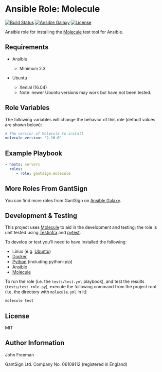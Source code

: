 Ansible Role: Molecule
======================

[![Build Status](https://travis-ci.org/gantsign/ansible-role-molecule.svg?branch=master)](https://travis-ci.org/gantsign/ansible-role-molecule)
[![Ansible Galaxy](https://img.shields.io/badge/ansible--galaxy-gantsign.molecule-blue.svg)](https://galaxy.ansible.com/gantsign/molecule)
[![License](https://img.shields.io/badge/license-MIT-blue.svg)](https://raw.githubusercontent.com/gantsign/ansible-role-molecule/master/LICENSE)

Ansible role for installing the [Molecule](https://molecule.readthedocs.io) test tool for Ansible.

Requirements
------------

* Ansible

    * Minimum 2.3

* Ubuntu

    * Xenial (16.04)
    * Note: newer Ubuntu versions may work but have not been tested.

Role Variables
--------------

The following variables will change the behavior of this role (default values
are shown below):

```yaml
# The version of Molecule to install
molecule_version: '2.16.0'
```

Example Playbook
----------------

```yaml
- hosts: servers
  roles:
     - role: gantsign.molecule
```

More Roles From GantSign
------------------------

You can find more roles from GantSign on
[Ansible Galaxy](https://galaxy.ansible.com/gantsign).

Development & Testing
---------------------

This project uses [Molecule](http://molecule.readthedocs.io/) to aid in the
development and testing; the role is unit tested using
[Testinfra](http://testinfra.readthedocs.io/) and
[pytest](http://docs.pytest.org/).

To develop or test you'll need to have installed the following:

* Linux (e.g. [Ubuntu](http://www.ubuntu.com/))
* [Docker](https://www.docker.com/)
* [Python](https://www.python.org/) (including python-pip)
* [Ansible](https://www.ansible.com/)
* [Molecule](http://molecule.readthedocs.io/)

To run the role (i.e. the `tests/test.yml` playbook), and test the results
(`tests/test_role.py`), execute the following command from the project root
(i.e. the directory with `molecule.yml` in it):

```bash
molecule test
```

License
-------

MIT

Author Information
------------------

John Freeman

GantSign Ltd.
Company No. 06109112 (registered in England)
